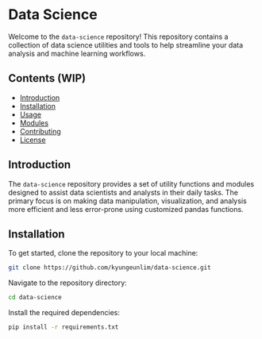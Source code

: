 # Data Science

Welcome to the `data-science` repository! This repository contains a collection of data science utilities and tools to help streamline your data analysis and machine learning workflows.

## Contents (WIP)

- [Introduction](#introduction)
- [Installation](#installation)
- [Usage](#usage)
- [Modules](#modules)
- [Contributing](#contributing)
- [License](#license)

## Introduction

The `data-science` repository provides a set of utility functions and modules designed to assist data scientists and analysts in their daily tasks. The primary focus is on making data manipulation, visualization, and analysis more efficient and less error-prone using customized pandas functions.

## Installation

To get started, clone the repository to your local machine:

```sh
git clone https://github.com/kyungeunlim/data-science.git
```

Navigate to the repository directory:

```sh
cd data-science
```

Install the required dependencies:
```sh
pip install -r requirements.txt
```
